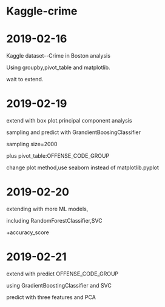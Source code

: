 # Kaggle-crime
# 2019-02-16

Kaggle dataset--Crime in Boston analysis

Using groupby,pivot_table and matplotlib.

wait to extend.

# 2019-02-19

extend with box plot.principal component analysis

sampling and predict with GrandientBoosingClassifier

sampling size=2000

plus pivot_table:OFFENSE_CODE_GROUP

change plot method,use seaborn instead of matplotlib.pyplot



# 2019-02-20

extending with more ML models,

including RandomForestClassifier,SVC

+accuracy_score


# 2019-02-21

extend with predict OFFENSE_CODE_GROUP

using GradientBoostingClassifier and SVC

predict with three features and PCA